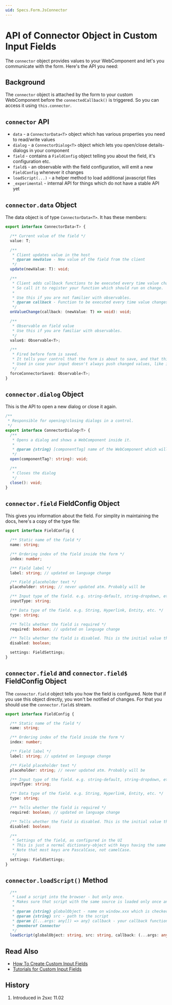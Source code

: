 ```yaml
---
uid: Specs.Form.JsConnector
---
```


# API of Connector Object in Custom Input Fields

The `connector` object provides values to your WebComponent and let's you communicate with the form. Here's the API you need:

## Background

The `connector` object is attached by the form to your custom WebComponent before the `connectedCallback()` is triggered. So you can access it using `this.connector`.

## `connector` API

* `data` - a `ConnectorData<T>` object which has various properties you need to read/write values
* `dialog` - a `ConnectorDialog<T>` object which lets you open/close details-dialogs in your component
* `field` - contains a `FieldConfig` object telling you about the field, it's configuration etc.
* `field$` - an observable with the field configuration, will emit a new `FieldConfig` whenever it changes
* `loadScript(...)` - a helper method to load additional javascript files
* `_experimental` - internal API for things which do not have a stable API yet


## `connector.data` Object

The data object is of type `ConnectorData<T>`. It has these members:

```ts
export interface ConnectorData<T> {

  /** Current value of the field */
  value: T;

  /**
   * Client updates value in the host
   * @param newValue - New value of the field from the client
   */
  update(newValue: T): void;

  /**
   * Client adds callback functions to be executed every time value changes in the host.
   * So call it to register your function which should run on change.
   *
   * Use this if you are not familier with observables.
   * @param callback - Function to be executed every time value changes in the host
   */
  onValueChange(callback: (newValue: T) => void): void;

  /**
   * Observable on field value
   * Use this if you are familiar with observables.
   */
  value$: Observable<T>;

  /**
   * Fired before form is saved.
   * It tells your control that the form is about to save, and that this is the last moment you can update the value.
   * Used in case your input doesn't always push changed values, like in WYSIWYG and other complex input fields which may buffer changes.
   */
  forceConnectorSave$: Observable<T>;
}
```


## `connector.dialog` Object

This is the API to open a new dialog or close it again. 

```ts
/**
 * Responsible for opening/closing dialogs in a control.
 */
export interface ConnectorDialog<T> {
  /**
   * Opens a dialog and shows a WebComponent inside it.
   *
   * @param {string} [componentTag] name of the WebComponent which will be loaded inside the dialog
   */
  open(componentTag?: string): void;

  /**
   * Closes the dialog
   */
  close(): void;
}
```

## `connector.field` FieldConfig Object

This gives you information about the field. For simplity in maintaining the docs, here's a copy of the type file:

```ts
export interface FieldConfig {

  /** Static name of the field */
  name: string;

  /** Ordering index of the field inside the form */
  index: number;

  /** Field label */
  label: string; // updated on language change

  /** Field placeholder text */
  placeholder: string; // never updated atm. Probably will be

  /** Input type of the field. e.g. string-default, string-dropdown, etc. */
  inputType: string;

  /** Data type of the field. e.g. String, Hyperlink, Entity, etc. */
  type: string;

  /** Tells whether the field is required */
  required: boolean; // updated on language change

  /** Tells whether the field is disabled. This is the initial value that was set in settings for this field */
  disabled: boolean;

  settings: FieldSettings;
}
```

## `connector.field` and `connector.field$` FieldConfig Object

The `connector.field` object tells you how the field is configured. Note that if you use this object directly, you won't be notified of changes. For that you should use the `connector.field$` stream.

```ts
export interface FieldConfig {

  /** Static name of the field */
  name: string;

  /** Ordering index of the field inside the form */
  index: number;

  /** Field label */
  label: string; // updated on language change

  /** Field placeholder text */
  placeholder: string; // never updated atm. Probably will be

  /** Input type of the field. e.g. string-default, string-dropdown, etc. */
  inputType: string;

  /** Data type of the field. e.g. String, Hyperlink, Entity, etc. */
  type: string;

  /** Tells whether the field is required */
  required: boolean; // updated on language change

  /** Tells whether the field is disabled. This is the initial value that was set in settings for this field */
  disabled: boolean;

  /** 
   * Settings of the field, as configured in the UI 
   * This is just a normal dictionary-object with keys having the same names as the fields in the configuration dialog. 
   * Note that most keys are PascalCase, not camelCase.
   */
  settings: FieldSettings;
}
```

## `connector.loadScript()` Method

```ts
  /**
   * Load a script into the browser - but only once. 
   * Makes sure that script with the same source is loaded only once and executes callback.
   *
   * @param {string} globalObject - name on window.xxx which is checked if the js is already loaded
   * @param {string} src - path to the script
   * @param {(...args: any[]) => any} callback - your callback function
   * @memberof Connector
   */
  loadScript(globalObject: string, src: string, callback: (...args: any[]) => any): void;
```

## Read Also

* [How To Create Custom Input Fields](xref:HowTo.Customize.InputFields)
* [Tutorials for Custom Input Fields](https://2sxc.org/dnn-tutorials/en/razor/ui/home)


## History

1. Introduced in 2sxc 11.02